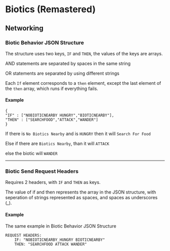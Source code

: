 # Biotics (Remastered)

## Networking



### Biotic Behavior JSON Structure

The structure uses two keys, ```IF``` and ```THEN```, the values of the keys are arrays.

AND statements are separated by spaces in the same string

OR statements are separated by using different strings

Each ```If``` element corresponds to a ```then``` element, except the last element of the ```then``` array, which runs if everything fails.
#### Example
```
{
"IF" : ["NOBIOTICNEARBY HUNGRY","BIOTICNEARBY"],
"THEN" : ["SEARCHFOOD","ATTACK","WANDER"]
}
```
If there is ```No Biotics Nearby``` and is ```HUNGRY``` then it will ```Search For Food```

Else if there are 	```Biotics Nearby```, than it will ```ATTACK```

else the biotic will ```WANDER```

---
### Biotic Send Request Headers


Requires 2 headers, with ```IF``` and ```THEN``` as keys.

The value of if and then represents the array in the JSON structure, with seperation of strings represented as spaces, and spaces as underscores (_).

#### Example
The same example in Biotic Behavior JSON Structure
```
REQUEST HEADERS:
	IF: "NOBIOTICNEARBY_HUNGRY BIOTICNEARBY"
	THEN: "SEARCHFOOD ATTACK WANDER"
```
